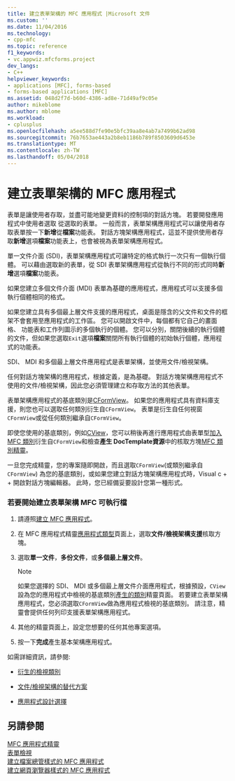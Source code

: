 ```yaml
---
title: 建立表單架構的 MFC 應用程式 |Microsoft 文件
ms.custom: ''
ms.date: 11/04/2016
ms.technology:
- cpp-mfc
ms.topic: reference
f1_keywords:
- vc.appwiz.mfcforms.project
dev_langs:
- C++
helpviewer_keywords:
- applications [MFC], forms-based
- forms-based applications [MFC]
ms.assetid: 048d2f7d-b60d-4386-ad8e-71d49af9c05e
author: mikeblome
ms.author: mblome
ms.workload:
- cplusplus
ms.openlocfilehash: a5ee588d7fe90e5bfc39aa8e4ab7a7499b62ad98
ms.sourcegitcommit: 76b7653ae443a2b8eb1186b789f8503609d6453e
ms.translationtype: MT
ms.contentlocale: zh-TW
ms.lasthandoff: 05/04/2018
---
```

# <a name="creating-a-forms-based-mfc-application"></a>建立表單架構的 MFC 應用程式
表單是讓使用者存取，並盡可能地變更資料的控制項的對話方塊。 若要開發應用程式中使用者選取 從選取的表單。 一般而言，表單架構應用程式可以讓使用者存取表單按一下**新增**從**檔案**功能表。 對話方塊架構應用程式，這並不提供使用者存取**新增**選項**檔案**功能表上，也會被視為表單架構應用程式。  
  
 單一文件介面 (SDI)，表單架構應用程式可讓特定的格式執行一次只有一個執行個體。 可以藉由選取新的表單，從 SDI 表單架構應用程式從執行不同的形式同時**新增**選項**檔案**功能表。  
  
 如果您建立多個文件介面 (MDI) 表單為基礎的應用程式，應用程式可以支援多個執行個體相同的格式。  
  
 如果您建立具有多個最上層文件支援的應用程式，桌面是隱含的父文件和文件的框架不會套用至應用程式的工作區。 您可以開啟文件中，每個都有它自己的畫面格、 功能表和工作列圖示的多個執行的個體。 您可以分別，關閉後續的執行個體的文件，但如果您選取`Exit`選項**檔案**關閉所有執行個體的初始執行個體，應用程式的功能表。  
  
 SDI、 MDI 和多個最上層文件應用程式是表單架構，並使用文件/檢視架構。  
  
 任何對話方塊架構的應用程式，根據定義，是為基礎。 對話方塊架構應用程式不使用的文件/檢視架構，因此您必須管理建立和存取方法的其他表單。  
  
 表單架構應用程式的基底類別是[CFormView](../../mfc/reference/cformview-class.md)。 如果您的應用程式具有資料庫支援，則您也可以選取任何類別衍生自`CFormView`。 表單是衍生自任何視窗`CFormView`或從任何類別繼承自`CFormView`。  
  
 即使您使用的基底類別，例如[CView](../../mfc/reference/cview-class.md)，您可以稍後再進行應用程式由表單型[加入 MFC 類別](../../mfc/reference/adding-an-mfc-class.md)衍生自`CFormView`和檢查**產生 DocTemplate資源**中的核取方塊[MFC 類別精靈](../../mfc/reference/document-template-strings-mfc-add-class-wizard.md)。  
  
 一旦您完成精靈，您的專案隨即開啟，而且選取`CFormView`(或類別繼承自`CFormView`) 為您的基底類別，或如果您建立對話方塊架構應用程式時，Visual c + + 開啟對話方塊編輯器。 此時，您已經備妥要設計您第一種形式。  
  
### <a name="to-begin-creating-a-forms-based-mfc-executable"></a>若要開始建立表單架構 MFC 可執行檔  
  
1.  請遵照[建立 MFC 應用程式](../../mfc/reference/creating-an-mfc-application.md)。  
  
2.  在 MFC 應用程式精靈[應用程式類型](../../mfc/reference/application-type-mfc-application-wizard.md)頁面上，選取**文件/檢視架構支援**核取方塊。  
  
3.  選取**單一文件**，**多份文件**，或**多個最上層文件**。  
  
    > [!NOTE]
    >  如果您選擇的 SDI、 MDI 或多個最上層文件介面應用程式，根據預設，`CView`設為您的應用程式中檢視的基底類別[產生的類別](../../mfc/reference/generated-classes-mfc-application-wizard.md)精靈頁面。 若要建立表單架構應用程式，您必須選取`CFormView`做為應用程式檢視的基底類別。 請注意，精靈會提供任何列印支援表單架構應用程式。  
  
4.  其他的精靈頁面上，設定您想要的任何其他專案選項。  
  
5.  按一下**完成**產生基本架構應用程式。  
  
 如需詳細資訊，請參閱:  
  
-   [衍生的檢視類別](../../mfc/derived-view-classes-available-in-mfc.md)  
  
-   [文件/檢視架構的替代方案](../../mfc/alternatives-to-the-document-view-architecture.md)  
  
-   [應用程式設計選擇](../../mfc/application-design-choices.md)  
  
## <a name="see-also"></a>另請參閱  
 [MFC 應用程式精靈](../../mfc/reference/mfc-application-wizard.md)   
 [表單檢視](../../mfc/form-views-mfc.md)   
 [建立檔案總管樣式的 MFC 應用程式](../../mfc/reference/creating-a-file-explorer-style-mfc-application.md)   
 [建立網頁瀏覽器樣式的 MFC 應用程式](../../mfc/reference/creating-a-web-browser-style-mfc-application.md)

